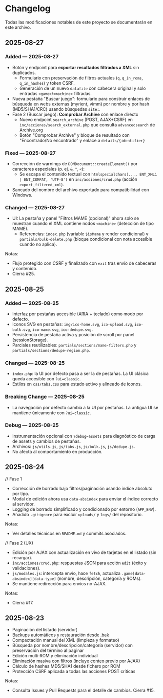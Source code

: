 # Changelog

Todas las modificaciones notables de este proyecto se documentarán en este archivo.

## 2025-08-27

### Added — 2025-08-27

- Botón y endpoint para **exportar resultados filtrados a XML** sin duplicados.
  - Formulario con preservación de filtros actuales (`q`, `q_in_roms`, `q_in_hashes`) y token CSRF.
  - Generación de un nuevo `datafile` con cabecera original y solo entradas `<game>`/`<machine>` filtradas.
- Nueva pestaña "Buscar juego": formulario para construir enlaces de búsqueda en webs externas (myrient, vimm) por nombre y por hash (MD5/SHA1/CRC) usando búsquedas `site:`.
- Fase 2 (Buscar juego): **Comprobar Archive** con enlace directo
  - Nuevo endpoint `search_archive` (POST, AJAX+CSRF) en `inc/acciones/search_external.php` que consulta `advancedsearch` de Archive.org
  - Botón "Comprobar Archive" y bloque de resultado con "Encontrado/No encontrado" y enlace a `details/{identifier}`

### Fixed — 2025-08-27

- Corrección de warnings de `DOMDocument::createElement()` por caracteres especiales (p. ej. `&`, `"`, `<`):
  - Se escapa el contenido textual con `htmlspecialchars(..., ENT_XML1 | ENT_COMPAT, 'UTF-8')` en `inc/acciones/crud.php` (acción `export_filtered_xml`).
- Saneado del nombre del archivo exportado para compatibilidad con Windows.

### Changed — 2025-08-27

- UI: La pestaña y panel "Filtros MAME (opcional)" ahora solo se muestran cuando el XML contiene nodos `<machine>` (detección de tipo MAME).
  - Referencias: `index.php` (variable `$isMame` y render condicional) y `partials/bulk-delete.php` (bloque condicional con nota accesible cuando no aplica).

Notas:

- Flujo protegido con CSRF y finalizado con `exit` tras envío de cabeceras y contenido.
- Cierra #25.

## 2025-08-25

### Added — 2025-08-25

- Interfaz por pestañas accesible (ARIA + teclado) como modo por defecto.
- Iconos SVG en pestañas: `img/ico-home.svg`, `ico-upload.svg`, `ico-bulk.svg`, `ico-mame.svg`, `ico-dedupe.svg`.
- Persistencia de pestaña activa y posición de scroll por panel (sessionStorage).
- Parciales reutilizables: `partials/sections/mame-filters.php` y `partials/sections/dedupe-region.php`.

### Changed — 2025-08-25

- `index.php`: la UI por defecto pasa a ser la de pestañas. La UI clásica queda accesible con `?ui=classic`.
- Estilos en `css/tabs.css` para estado activo y alineado de iconos.

### Breaking Change — 2025-08-25

- La navegación por defecto cambia a la UI por pestañas. La antigua UI se mantiene únicamente con `?ui=classic`.

### Debug — 2025-08-25

- Instrumentación opcional con `?debug=assets` para diagnóstico de carga de assets y cambios de pestañas.
- Archivos: `js/utils.js`, `js/tabs.js`, `js/bulk.js`, `js/dedupe.js`.
- No afecta al comportamiento en producción.

## 2025-08-24

// Fase 1

- Corrección de borrado bajo filtros/paginación usando índice absoluto por tipo.
- Modal de edición ahora usa `data-absindex` para enviar el índice correcto al servidor.
- Logging de borrado simplificado y condicionado por entorno (`APP_ENV`).
- Añadido `.gitignore` para excluir `uploads/` y `logs/` del repositorio.

Notas:

- Ver detalles técnicos en `README.md` y commits asociados.

// Fase 2 (UX)

- Edición por AJAX con actualización en vivo de tarjetas en el listado (sin recargar).
- `inc/acciones/crud.php`: respuestas JSON para acción `edit` (éxito y validaciones).
- `js/modales.js`: intercepta envío, hace `fetch`, actualiza `.game[data-absindex][data-type]` (nombre, descripción, categoría y ROMs).
- Se mantiene redirección para envíos no-AJAX.

Notas:

- Cierra #17.

## 2025-08-23

- Paginación del listado (servidor)
- Backups automáticos y restauración desde .bak
- Compactación manual del XML (limpieza y formateo)
- Búsqueda por nombre/descripcion/categoría (servidor) con preservación del término al paginar
- Edición multi‑ROM y eliminación individual
- Eliminación masiva con filtros (incluye conteo previo por AJAX)
- Cálculo de hashes MD5/SHA1 desde fichero por ROM
- Protección CSRF aplicada a todas las acciones POST críticas

Notas:

- Consulta Issues y Pull Requests para el detalle de cambios. Cierra #15.
